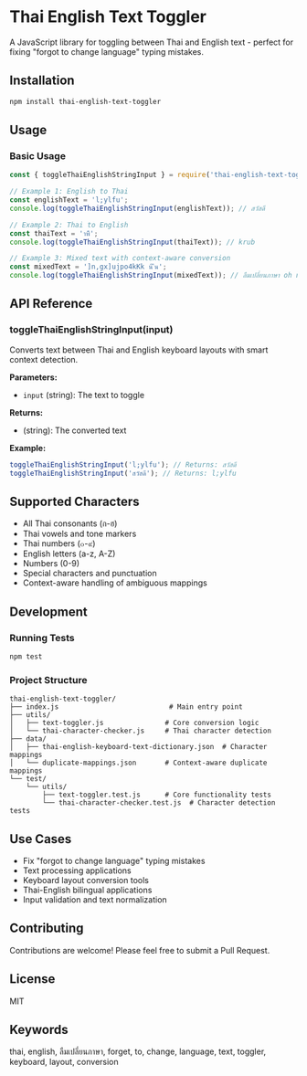 # Thai English Text Toggler

A JavaScript library for toggling between Thai and English text - perfect for fixing "forgot to change language" typing mistakes.

## Installation

```bash
npm install thai-english-text-toggler
```

## Usage

### Basic Usage

```javascript
const { toggleThaiEnglishStringInput } = require('thai-english-text-toggler');

// Example 1: English to Thai
const englishText = 'l;ylfu';
console.log(toggleThaiEnglishStringInput(englishText)); // สวัสดี

// Example 2: Thai to English  
const thaiText = 'าพีิ';
console.log(toggleThaiEnglishStringInput(thaiText)); // krub

// Example 3: Mixed text with context-aware conversion
const mixedText = ']n,gx]ujpo4kKk น้ ืน';
console.log(toggleThaiEnglishStringInput(mixedText)); // ลืมเปลี่ยนภาษา oh no

```

## API Reference

### toggleThaiEnglishStringInput(input)

Converts text between Thai and English keyboard layouts with smart context detection.

**Parameters:**
- `input` (string): The text to toggle

**Returns:**
- (string): The converted text

**Example:**
```javascript
toggleThaiEnglishStringInput('l;ylfu'); // Returns: สวัสดี
toggleThaiEnglishStringInput('สวัสดี'); // Returns: l;ylfu
```

## Supported Characters

- All Thai consonants (ก-ฮ)
- Thai vowels and tone markers
- Thai numbers (๐-๙)  
- English letters (a-z, A-Z)
- Numbers (0-9)
- Special characters and punctuation
- Context-aware handling of ambiguous mappings

## Development

### Running Tests

```bash
npm test
```

### Project Structure

```
thai-english-text-toggler/
├── index.js                           # Main entry point
├── utils/
│   ├── text-toggler.js               # Core conversion logic
│   └── thai-character-checker.js     # Thai character detection
├── data/
│   ├── thai-english-keyboard-text-dictionary.json  # Character mappings
│   └── duplicate-mappings.json       # Context-aware duplicate mappings
└── test/
    └── utils/
        ├── text-toggler.test.js      # Core functionality tests
        └── thai-character-checker.test.js  # Character detection tests
```

## Use Cases

- Fix "forgot to change language" typing mistakes
- Text processing applications  
- Keyboard layout conversion tools
- Thai-English bilingual applications
- Input validation and text normalization

## Contributing

Contributions are welcome! Please feel free to submit a Pull Request.

## License

MIT

## Keywords

thai, english, ลืมเปลี่ยนภาษา, forget, to, change, language, text, toggler, keyboard, layout, conversion